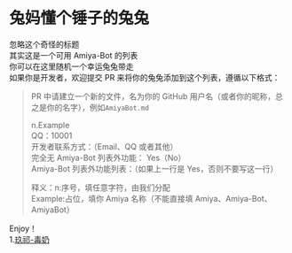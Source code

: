 # 兔妈懂个锤子的兔兔
忽略这个奇怪的标题   
其实这是一个可用 Amiya-Bot 的列表  
你可以在这里随机一个幸运兔兔带走  
如果你是开发者，欢迎提交 PR 来将你的兔兔添加到这个列表，遵循以下格式：
> PR 中请建立一个新的文件，名为你的 GitHub 用户名（或者你的昵称，总之是你的名字），例如`AmiyaBot.md`  
>   
> n.Example  
> QQ：10001  
> 开发者联系方式：（Email、QQ 或者其他）  
> 完全无 Amiya-Bot 列表外功能： Yes（No）  
> Amiya-Bot 列表外功能列表：（如果上一行是 Yes，否则不要写这一行）  
>   
> 释义：n:序号，填任意字符，由我们分配  
>      Example:占位，填你 Amiya 名称（不能直接填 Amiya、Amiya-Bot、AmiyaBot）  


Enjoy！ 
<br>
1.[玖祁-毒奶](/玖祁-毒奶的兔兔.md)


